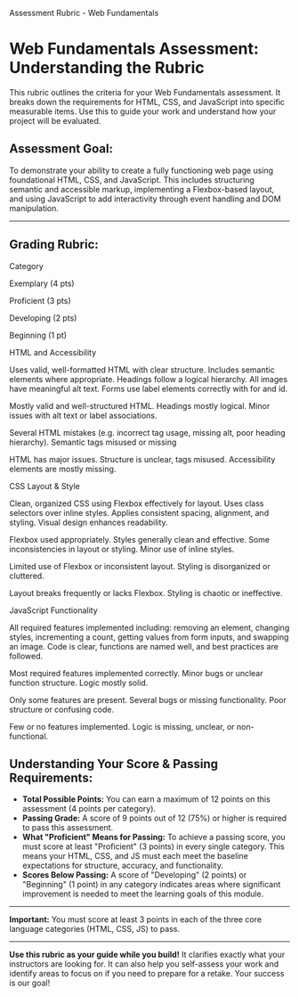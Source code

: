 Assessment Rubric - Web Fundamentals

# Web Fundamentals Assessment: Understanding the Rubric

This rubric outlines the criteria for your Web Fundamentals assessment. It breaks down the requirements for HTML, CSS, and JavaScript into specific measurable items. Use this to guide your work and understand how your project will be evaluated.

## Assessment Goal:

To demonstrate your ability to create a fully functioning web page using foundational HTML, CSS, and JavaScript. This includes structuring semantic and accessible markup, implementing a Flexbox-based layout, and using JavaScript to add interactivity through event handling and DOM manipulation.

---

## Grading Rubric:

Category

Exemplary (4 pts)

Proficient (3 pts)

Developing (2 pts)

Beginning (1 pt)

HTML and Accessibility

Uses valid, well-formatted HTML with clear structure. Includes semantic elements where appropriate. Headings follow a logical hierarchy. All images have meaningful alt text. Forms use label elements correctly with for and id.

Mostly valid and well-structured HTML. Headings mostly logical. Minor issues with alt text or label associations.

Several HTML mistakes (e.g. incorrect tag usage, missing alt, poor heading hierarchy). Semantic tags misused or missing

HTML has major issues. Structure is unclear, tags misused. Accessibility elements are mostly missing.

CSS Layout & Style

Clean, organized CSS using Flexbox effectively for layout. Uses class selectors over inline styles. Applies consistent spacing, alignment, and styling. Visual design enhances readability.

Flexbox used appropriately. Styles generally clean and effective. Some inconsistencies in layout or styling. Minor use of inline styles.

Limited use of Flexbox or inconsistent layout. Styling is disorganized or cluttered.

Layout breaks frequently or lacks Flexbox. Styling is chaotic or ineffective.

JavaScript Functionality

All required features implemented including: removing an element, changing styles, incrementing a count, getting values from form inputs, and swapping an image. Code is clear, functions are named well, and best practices are followed.

Most required features implemented correctly. Minor bugs or unclear function structure. Logic mostly solid.

Only some features are present. Several bugs or missing functionality. Poor structure or confusing code.

Few or no features implemented. Logic is missing, unclear, or non-functional.

## Understanding Your Score & Passing Requirements:

- **Total Possible Points:** You can earn a maximum of 12 points on this assessment (4 points per category).
- **Passing Grade:** A score of 9 points out of 12 (75%) or higher is required to pass this assessment.
- **What "Proficient" Means for Passing:** To achieve a passing score, you must score at least "Proficient" (3 points) in every single category. This means your HTML, CSS, and JS must each meet the baseline expectations for structure, accuracy, and functionality.
- **Scores Below Passing:** A score of "Developing" (2 points) or "Beginning" (1 point) in any category indicates areas where significant improvement is needed to meet the learning goals of this module.

---

**Important:** You must score at least 3 points in each of the three core language categories (HTML, CSS, JS) to pass.

---

**Use this rubric as your guide while you build!** It clarifies exactly what your instructors are looking for. It can also help you self-assess your work and identify areas to focus on if you need to prepare for a retake. Your success is our goal!
